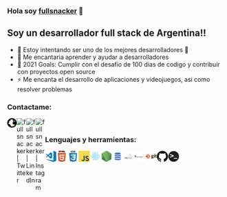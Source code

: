 ### Hola soy [fullsnacker][website] 👋

## Soy un desarrollador full stack de Argentina!!

- 🌱 Estoy intentando ser uno de los mejores desarrolladores 🤣
- 👯 Me encantaria aprender y ayudar a desarrolladores
- 🥅 2021 Goals: Cumplir con el desafio de 100 dias de codigo y contribuir con proyectos open source
- ⚡ Me encanta el desarrollo de aplicaciones y videojuegos, asi como resolver problemas

### Contactame:

[<img align="left" alt="fullsnacker.github.io" width="22px" src="https://raw.githubusercontent.com/iconic/open-iconic/master/svg/globe.svg" />][website]
[<img align="left" alt="fullsnacker | Twitter" width="22px" src="https://cdn.jsdelivr.net/npm/simple-icons@v3/icons/twitter.svg" />][twitter]
[<img align="left" alt="fullsnacker | LinkedIn" width="22px" src="https://cdn.jsdelivr.net/npm/simple-icons@v3/icons/linkedin.svg" />][linkedin]
[<img align="left" alt="fullsnacker | Instagram" width="22px" src="https://cdn.jsdelivr.net/npm/simple-icons@v3/icons/instagram.svg" />][instagram]

<br />

### Lenguajes y herramientas:

[<img align="left" alt="Visual Studio Code" width="26px" src="https://raw.githubusercontent.com/github/explore/80688e429a7d4ef2fca1e82350fe8e3517d3494d/topics/visual-studio-code/visual-studio-code.png" />][webdevplaylist]
[<img align="left" alt="HTML5" width="26px" src="https://raw.githubusercontent.com/github/explore/80688e429a7d4ef2fca1e82350fe8e3517d3494d/topics/html/html.png" />][webdevplaylist]
[<img align="left" alt="CSS3" width="26px" src="https://raw.githubusercontent.com/github/explore/80688e429a7d4ef2fca1e82350fe8e3517d3494d/topics/css/css.png" />][cssplaylist]
[<img align="left" alt="JavaScript" width="26px" src="https://raw.githubusercontent.com/github/explore/80688e429a7d4ef2fca1e82350fe8e3517d3494d/topics/javascript/javascript.png" />][jsplaylist]
[<img align="left" alt="React" width="26px" src="https://raw.githubusercontent.com/github/explore/80688e429a7d4ef2fca1e82350fe8e3517d3494d/topics/react/react.png" />][reactplaylist]
[<img align="left" alt="Node.js" width="26px" src="https://raw.githubusercontent.com/github/explore/80688e429a7d4ef2fca1e82350fe8e3517d3494d/topics/nodejs/nodejs.png" />][webdevplaylist]
[<img align="left" alt="SQL" width="26px" src="https://raw.githubusercontent.com/github/explore/80688e429a7d4ef2fca1e82350fe8e3517d3494d/topics/sql/sql.png" />][webdevplaylist]
[<img align="left" alt="MySQL" width="26px" src="https://raw.githubusercontent.com/github/explore/80688e429a7d4ef2fca1e82350fe8e3517d3494d/topics/mysql/mysql.png" />][webdevplaylist]
[<img align="left" alt="MongoDB" width="26px" src="https://raw.githubusercontent.com/github/explore/80688e429a7d4ef2fca1e82350fe8e3517d3494d/topics/mongodb/mongodb.png" />][webdevplaylist]
[<img align="left" alt="Git" width="26px" src="https://raw.githubusercontent.com/github/explore/80688e429a7d4ef2fca1e82350fe8e3517d3494d/topics/git/git.png" />][webdevplaylist]
[<img align="left" alt="GitHub" width="26px" src="https://raw.githubusercontent.com/github/explore/78df643247d429f6cc873026c0622819ad797942/topics/github/github.png" />][webdevplaylist]
[<img align="left" alt="Terminal" width="26px" src="https://raw.githubusercontent.com/github/explore/80688e429a7d4ef2fca1e82350fe8e3517d3494d/topics/terminal/terminal.png" />][webdevplaylist]

<br />
<br />

[website]: https://fullsnacker.github.io
[twitter]: https://twitter.com/fullsnacker
[youtube]: https://youtube.com/fullsnacker
[instagram]: https://instagram.com/fullsnacker
[linkedin]: https://ar.linkedin.com/in/jugagd
[webdevplaylist]: #
[jsplaylist]: #
[cssplaylist]: #
[reactplaylist]: #
[100-days]: https://github.com/fullsnacker/100-days-of-code
